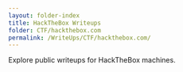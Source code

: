 ```yaml
---
layout: folder-index
title: HackTheBox Writeups
folder: CTF/hackthebox.com
permalink: /WriteUps/CTF/hackthebox.com/
---
```


Explore public writeups for HackTheBox machines.



